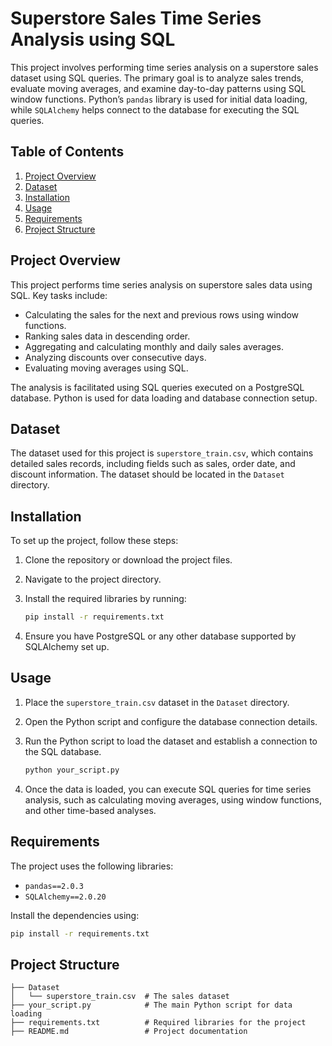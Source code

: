 # Superstore Sales Time Series Analysis using SQL

This project involves performing time series analysis on a superstore sales dataset using SQL queries. The primary goal is to analyze sales trends, evaluate moving averages, and examine day-to-day patterns using SQL window functions. Python’s `pandas` library is used for initial data loading, while `SQLAlchemy` helps connect to the database for executing the SQL queries.

## Table of Contents
1. [Project Overview](#project-overview)
2. [Dataset](#dataset)
3. [Installation](#installation)
4. [Usage](#usage)
5. [Requirements](#requirements)
6. [Project Structure](#project-structure)

## Project Overview
This project performs time series analysis on superstore sales data using SQL. Key tasks include:

- Calculating the sales for the next and previous rows using window functions.
- Ranking sales data in descending order.
- Aggregating and calculating monthly and daily sales averages.
- Analyzing discounts over consecutive days.
- Evaluating moving averages using SQL.

The analysis is facilitated using SQL queries executed on a PostgreSQL database. Python is used for data loading and database connection setup.

## Dataset
The dataset used for this project is `superstore_train.csv`, which contains detailed sales records, including fields such as sales, order date, and discount information. The dataset should be located in the `Dataset` directory.

## Installation
To set up the project, follow these steps:

1. Clone the repository or download the project files.
2. Navigate to the project directory.
3. Install the required libraries by running:

    ```bash
    pip install -r requirements.txt
    ```

4. Ensure you have PostgreSQL or any other database supported by SQLAlchemy set up.

## Usage
1. Place the `superstore_train.csv` dataset in the `Dataset` directory.
2. Open the Python script and configure the database connection details.
3. Run the Python script to load the dataset and establish a connection to the SQL database.

    ```bash
    python your_script.py
    ```

4. Once the data is loaded, you can execute SQL queries for time series analysis, such as calculating moving averages, using window functions, and other time-based analyses.

## Requirements

The project uses the following libraries:

- `pandas==2.0.3`
- `SQLAlchemy==2.0.20`

Install the dependencies using:

```bash
pip install -r requirements.txt
```

## Project Structure

```plaintext
├── Dataset
│   └── superstore_train.csv  # The sales dataset
├── your_script.py            # The main Python script for data loading
├── requirements.txt          # Required libraries for the project
├── README.md                 # Project documentation
